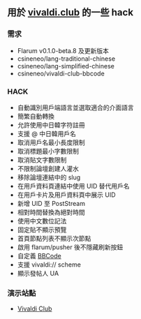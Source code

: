 ## 用於 [vivaldi.club](https://vivaldi.club) 的一些 hack

### 需求

- Flarum v0.1.0-beta.8 及更新版本
- csineneo/lang-traditional-chinese
- csineneo/lang-simplified-chinese
- csineneo/vivaldi-club-bbcode

### HACK

- 自動識別用戶端語言並選取適合的介面語言
- 簡繁自動轉換
- 允許使用中日韓字符註冊
- 支援 @ 中日韓用戶名
- 取消用戶名最小長度限制
- 取消標題最小字數限制
- 取消貼文字數限制
- 不限制論壇創建人灌水
- 移除論壇連結中的 slug
- 在用戶資料頁連結中使用 UID 替代用戶名
- 在用戶卡片及用戶資料頁中展示 UID
- 新增 UID 至 PostStream
- 相對時間替換為絕對時間
- 使用中文數位記法
- 固定貼不顯示預覽
- 首頁節點列表不顯示次節點
- 啟用 flarum/pusher 後不隱藏刷新按鈕
- 自定義 [BBCode](https://github.com/Csineneo/vivaldi-club-bbcode)
- 支援 vivaldi:// scheme
- 顯示發帖人 UA

### 演示站點

- [Vivaldi Club](https://vivaldi.club)
